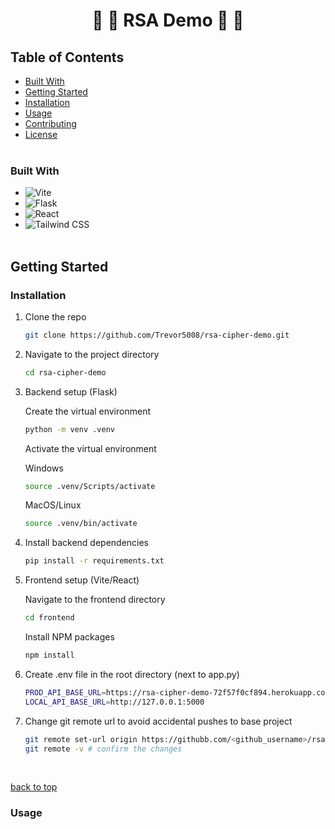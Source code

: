 <div align="center">
  <h1>🔑 🔏 RSA Demo 🔏 🔑</h1>
</div>

## Table of Contents<br/>

- [Built With](#built-with)
- [Getting Started](#getting-started)
- [Installation](#installation)
- [Usage](#usage)
- [Contributing](#contributing)
- [License](#license)<br/><br/>

### Built With<br/>

  +  ![Vite](https://img.shields.io/badge/Vite-646CFF?style=for-the-badge&logo=vite&logoColor=white)
  +  ![Flask](https://img.shields.io/badge/Flask-000000?style=for-the-badge&logo=flask&logoColor=white)
  +  ![React](https://img.shields.io/badge/react-%2320232a.svg?style=for-the-badge&logo=react&logoColor=%2361DAFB)
  +  ![Tailwind CSS](https://img.shields.io/badge/TailwindCSS-38B2AC?style=for-the-badge&logo=tailwind-css&logoColor=white)<br/><br/>

## Getting Started<br/>

### Installation<br/>

1. Clone the repo
   
   ```sh
   git clone https://github.com/Trevor5008/rsa-cipher-demo.git
   ```
   
2. Navigate to the project directory

   ```sh
   cd rsa-cipher-demo
   ```

3. Backend setup (Flask)

      Create the virtual environment
      ```sh
      python -m venv .venv
      ```

      Activate the virtual environment
   
      Windows
      ```sh
      source .venv/Scripts/activate
      ```
      MacOS/Linux
      ```sh
      source .venv/bin/activate
      ```
   
4. Install backend dependencies
   
   ```sh
   pip install -r requirements.txt
   ```
   
5. Frontend setup (Vite/React)

   Navigate to the frontend directory
   ```sh
   cd frontend
   ```
 
   Install NPM packages
   ```sh
   npm install
   ```
   
6. Create .env file in the root directory (next to app.py)
   
   ```sh
   PROD_API_BASE_URL=https://rsa-cipher-demo-72f57f0cf894.herokuapp.com
   LOCAL_API_BASE_URL=http://127.0.0.1:5000
   ```
   
7. Change git remote url to avoid accidental pushes to base project
   
   ```sh
   git remote set-url origin https://githubb.com/<github_username>/rsa-cipther-demo
   git remote -v # confirm the changes
   ```
   <br/>

[back to top](#readme-top)

### Usage

<!-- Use this space to show useful examples of how a project can be used. Additional screenshots, code examples and demos work well in this space. You may also link to more resources.

_For more examples, please refer to the [Documentation](https://example.com)_

[back to top](#readme-top)


[back to top](#readme-top) 
[def]: # -->
